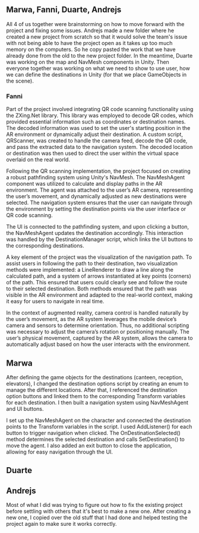 <h2>Marwa, Fanni, Duarte, Andrejs</h2>
<p>All 4 of us together were brainstorming on how to move forward with the project and fixing some issues. Andrejs made a new folder where he created a new project from scratch so that it would solve the team's issue with not being able to have the project open as it takes up too much memory on the computers. So he copy pasted the work that we have already done from the old to the new project folder. In the meantime, Duarte was working on the map and NavMesh components in Unity. Then everyone together was working on what we need to show to use user, how we can define the destinations in Unity (for that we place GameObjects in the scene).
</p>
<h3>Fanni</h3>
<p>
Part of the project involved integrating QR code scanning functionality using the ZXing.Net library. This library was employed to decode QR codes, which provided essential information such as coordinates or destination names. The decoded information was used to set the user's starting position in the AR environment or dynamically adjust their destination. A custom script, QRScanner, was created to handle the camera feed, decode the QR code, and pass the extracted data to the navigation system. The decoded location or destination was then used to direct the user within the virtual space overlaid on the real world.<br>

Following the QR scanning implementation, the project focused on creating a robust pathfinding system using Unity's NavMesh. The NavMeshAgent component was utilized to calculate and display paths in the AR environment. The agent was attached to the user’s AR camera, representing the user’s movement, and dynamically adjusted as new destinations were selected. The navigation system ensures that the user can navigate through the environment by setting the destination points via the user interface or QR code scanning.<br>

The UI is connected to the pathfinding system, and upon clicking a button, the NavMeshAgent updates the destination accordingly. This interaction was handled by the DestinationManager script, which links the UI buttons to the corresponding destinations.<br>

A key element of the project was the visualization of the navigation path. To assist users in following the path to their destination, two visualization methods were implemented: a LineRenderer to draw a line along the calculated path, and a system of arrows instantiated at key points (corners) of the path. This ensured that users could clearly see and follow the route to their selected destination. Both methods ensured that the path was visible in the AR environment and adapted to the real-world context, making it easy for users to navigate in real time.<br>

In the context of augmented reality, camera control is handled naturally by the user’s movement, as the AR system leverages the mobile device’s camera and sensors to determine orientation. Thus, no additional scripting was necessary to adjust the camera’s rotation or positioning manually. The user’s physical movement, captured by the AR system, allows the camera to automatically adjust based on how the user interacts with the environment.<br>
</p>

<h2>Marwa</h2>
<p> After defining the game objects for the destinations (canteen, reception, elevators), I changed the destination options script by creating an enum to manage the different locations. After that, I referenced the destination option buttons and linked them to the corresponding Transform variables for each destination. I then built a navigation system using NavMeshAgent and UI buttons.
  
I set up the NavMeshAgent on the character and connected the destination points to the Transform variables in the script. I used AddListener() for each button to trigger navigation when clicked. The OnDestinationSelected() method determines the selected destination and calls SetDestination() to move the agent. I also added an exit button to close the application, allowing for easy navigation through the UI.</p>


<h2>Duarte</h2>
<p>
</p>

<h2>Andrejs</h2>
<p>Most of what I did was trying to figure out how to fix the existing project before settling with others that it's best to make a new one. After creating a new one, I copied over the old stuff that I had done and helped testing the project again to make sure it works correctly.</p>